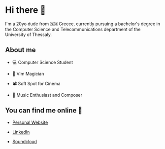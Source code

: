 # Hi there 👋

I'm a 20yo dude from 🇬🇷 Greece, currently pursuing a bachelor's degree in the Computer Science and Telecommunications department of the University of Thessaly.

## About me

- 💻 Computer Science Student

- 🧠 Vim Magician

- 📽️ Soft Spot for Cinema

- 🎵 Music Enthusiast and Composer

## You can find me online 🔎

- [Personal Website](https://billvog.com)

- [LinkedIn](https://www.linkedin.com/in/vasilis-voyiadjis/)

- [Soundcloud](https://soundcloud.com/billvog)
